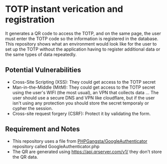 # TOTP instant verication and registration
It generates a QR code to access the TOTP, and on the same page, the user must enter the TOTP code so the information is registered in the database. This repository shows what an environment would look like for the user to set up the TOTP without the application having to register additional data or the same types of data repeatedly.

## Potential Vulnerabilities
* Cross-Site Scripting (XSS): They could get access to the TOTP secret
* Man-in-the-Middle (MitM): They could get access to the TOTP secret using the user's WIFI (the most usual), an VPN that collects data ... The user should use a secure DNS and VPN like cloudflare, but if the user isn't using any protection you should store the secret temporaly or cypher the session.
* Cross-site request forgery (CSRF): Protect it by validating the form.

## Requirement and Notes
* This repository uses a file from [PHPGangsta/GoogleAuthenticator](https://github.com/PHPGangsta/GoogleAuthenticator) repository called GoogleAuthenticator.php
* The QR are generated using https://api.qrserver.com/v1/ they don't store the QR data.
